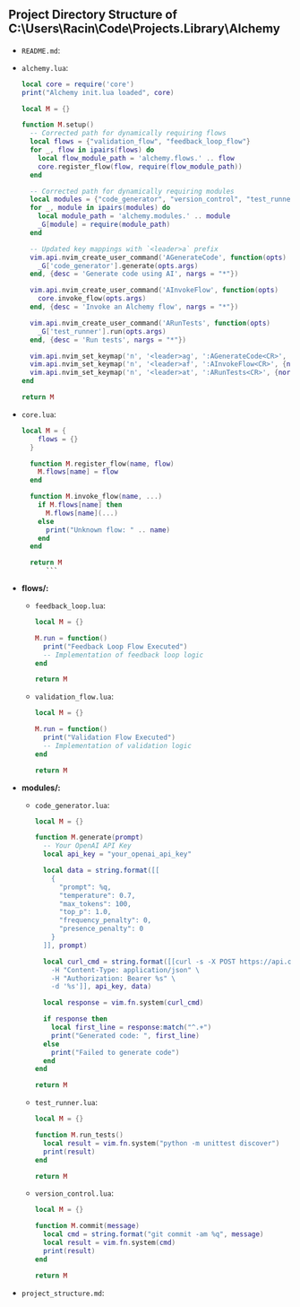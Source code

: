 ## Project Directory Structure of C:\Users\Racin\Code\Projects\.Library\Alchemy

- `README.md`:
- `alchemy.lua`:

  ```lua
  local core = require('core')
  print("Alchemy init.lua loaded", core)

  local M = {}

  function M.setup()
    -- Corrected path for dynamically requiring flows
    local flows = {"validation_flow", "feedback_loop_flow"}
    for _, flow in ipairs(flows) do
      local flow_module_path = 'alchemy.flows.' .. flow
      core.register_flow(flow, require(flow_module_path))
    end

    -- Corrected path for dynamically requiring modules
    local modules = {"code_generator", "version_control", "test_runner"}
    for _, module in ipairs(modules) do
      local module_path = 'alchemy.modules.' .. module
      _G[module] = require(module_path)
    end

    -- Updated key mappings with `<leader>a` prefix
    vim.api.nvim_create_user_command('AGenerateCode', function(opts)
      _G['code_generator'].generate(opts.args)
    end, {desc = 'Generate code using AI', nargs = "*"})

    vim.api.nvim_create_user_command('AInvokeFlow', function(opts)
      core.invoke_flow(opts.args)
    end, {desc = 'Invoke an Alchemy flow', nargs = "*"})

    vim.api.nvim_create_user_command('ARunTests', function(opts)
      _G['test_runner'].run(opts.args)
    end, {desc = 'Run tests', nargs = "*"})

    vim.api.nvim_set_keymap('n', '<leader>ag', ':AGenerateCode<CR>', {noremap = true, silent = true})
    vim.api.nvim_set_keymap('n', '<leader>af', ':AInvokeFlow<CR>', {noremap = true, silent = true})
    vim.api.nvim_set_keymap('n', '<leader>at', ':ARunTests<CR>', {noremap = true, silent = true})
  end

  return M
  ```
- `core.lua`:

  ```lua
  local M = {
      flows = {}
    }

    function M.register_flow(name, flow)
      M.flows[name] = flow
    end

    function M.invoke_flow(name, ...)
      if M.flows[name] then
        M.flows[name](...)
      else
        print("Unknown flow: " .. name)
      end
    end

    return M
        ```

  ```
- **flows/:**

  - `feedback_loop.lua`:

    ```lua
    local M = {}

    M.run = function()
      print("Feedback Loop Flow Executed")
      -- Implementation of feedback loop logic
    end

    return M
    ```
  - `validation_flow.lua`:

    ```lua
    local M = {}

    M.run = function()
      print("Validation Flow Executed")
      -- Implementation of validation logic
    end

    return M
    ```
- **modules/:**

  - `code_generator.lua`:

    ```lua
    local M = {}

    function M.generate(prompt)
      -- Your OpenAI API Key
      local api_key = "your_openai_api_key"

      local data = string.format([[
        {
          "prompt": %q,
          "temperature": 0.7,
          "max_tokens": 100,
          "top_p": 1.0,
          "frequency_penalty": 0,
          "presence_penalty": 0
        }
      ]], prompt)

      local curl_cmd = string.format([[curl -s -X POST https://api.openai.com/v1/completions \
        -H "Content-Type: application/json" \
        -H "Authorization: Bearer %s" \
        -d '%s']], api_key, data)

      local response = vim.fn.system(curl_cmd)

      if response then
        local first_line = response:match("^.+")
        print("Generated code: ", first_line)
      else
        print("Failed to generate code")
      end
    end

    return M
    ```
  - `test_runner.lua`:

    ```lua
    local M = {}

    function M.run_tests()
      local result = vim.fn.system("python -m unittest discover")
      print(result)
    end

    return M
    ```
  - `version_control.lua`:

    ```lua
    local M = {}

    function M.commit(message)
      local cmd = string.format("git commit -am %q", message)
      local result = vim.fn.system(cmd)
      print(result)
    end

    return M
    ```
- `project_structure.md`:

  ```markdown

  ```
